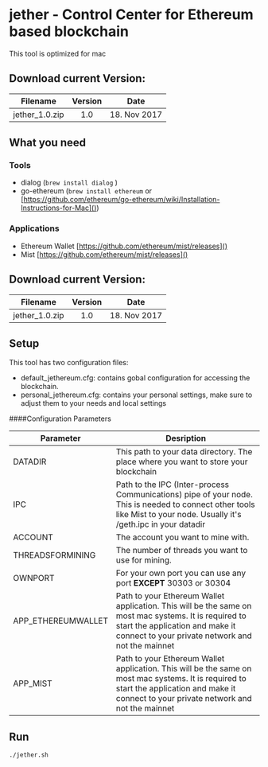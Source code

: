 # jether - Control Center for Ethereum based blockchain

This tool is optimized for mac

## Download current Version:

| Filename  | Version  | Date  |
|---|:-:|:-:|
|jether_1.0.zip   | 1.0  | 18. Nov 2017  |


## What you need

### Tools
- dialog (`brew install dialog`   )
- go-ethereum (`brew install ethereum` or [https://github.com/ethereum/go-ethereum/wiki/Installation-Instructions-for-Mac]())

### Applications

- Ethereum Wallet [https://github.com/ethereum/mist/releases]()
- Mist [https://github.com/ethereum/mist/releases]()

## Download current Version:

| Filename  | Version  | Date  |
|---|:-:|:-:|
|jether_1.0.zip   | 1.0  | 18. Nov 2017  |



## Setup

This tool has two configuration files:

- default_jethereum.cfg: contains gobal configuration for accessing the blockchain.
- personal_jethereum.cfg: contains your personal settings, make sure to adjust them to your needs and local settings

####Configuration Parameters

| Parameter  | Desription  |
|---|---|
| DATADIR  | This path to your data directory. The place where you want to store your blockchain  | 
| IPC | Path to the IPC (Inter-process Communications) pipe of your node. This is needed to connect other tools like Mist to your node.   Usually it's /geth.ipc in your datadir| 
| ACCOUNT   | The account you want to mine with.  |   
| THREADSFORMINING | The number of threads you want to use for mining. |
|OWNPORT | For your own port you can use any port **EXCEPT** 30303 or 30304|
|APP_ETHEREUMWALLET| Path to your Ethereum Wallet application. This will be the same on most mac systems. It is required to start the application and make it connect to your private network and not the mainnet |
|APP_MIST|Path to your Ethereum Wallet application. This will be the same on most mac systems. It is required to start the application and make it connect to your private network and not the mainnet|


## Run

`./jether.sh`
